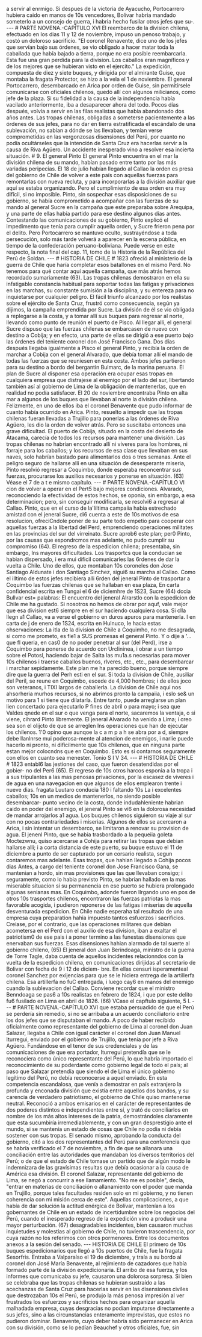a servir al enrmigo. Si despues de la victoria de Ayacucho, Portocarrero hubiera caido en manos de 10s vencedores, Bolivar habria mandado someterlo a un consejo de guerra, i habria hecho fusilar otros jefes que su-. --- # PARTE NOVENA.-CAPÍTULO XVI El reembarco de la division chilena, efectuado en los dias 11 y 12 de noviembre, impuso un penoso trabajo, y costó un doloroso sacrificio. "El coronel Renavente, dice uno de los jefes que servían bajo sus órdenes, se vio obligado a hacer matar toda la caballada que había bajado a tierra, porque no era posible reembarcarla. Esta fue una gran perdida para la division. Los caballos eran magníficos y de los mejores que se hubieran visto en el ejercito." La expedición, compuesta de diez y siete buques, y dirigida por el almirante Guise, que montaba la fragata Protector, se hizo a la vela el 1 de noviembre. El general Portocarrero, desembarcado en Arica por orden de Guise, sin permitírsele comunicarse con oficiales chilenos, quedó allí con algunos milicianos, como jefe de la plaza. Si su fidelidad a la causa de la independencia había vacilado anteriormente, iba a desaparecer ahora del todo. Pocos días después, volvía a servir en las filas realistas que había abandonado dos años antes. Las tropas chilenas, obligadas a someterse pacientemente a las órdenes de sus jefes, para no dar en tierra estratificada el escándalo de una sublevación, no sabían a dónde se las llevaban, y temían verse comprometidas en las vergonzosas disensiones del Perú, por cuanto no podía ocultárseles que la intención de Santa Cruz era hacerlas servir a la causa de Riva Agüero. Un accidente inesperado vino a resolver esa incierta situación. # 9. El general Pinto El general Pinto encuentra en el mar la división chilena de su mando, habían pasado entre tanto por las más variadas peripecias. El 18 de julio habían llegado al Callao la orden es presa del gobierno de Chile de volver a este país con aquellas fuerzas para remontarlas con nueva recluta, y para incorporarlas a la división auxiliar que aquí se estaba organizando. Pero el cumplimiento de esa orden era muy difícil, si no imposible. Pinto, sin sospechar esas disposiciones de su gobierno, se había comprometido a acompañar con las fuerzas de su mando al general Sucre en la campaña que este preparaba sobre Arequipa, y una parte de ellas había partido para ese destino algunos días antes. Contestando las comunicaciones de su gobierno, Pinto explicó el impedimento que tenía para cumplir aquella orden, y Sucre frieron pena por el delito. Pero Portocarrero se mantuvo oculto, sustrayéndose a toda persecución, solo más tarde volverá a aparecer en la escena pública, en tiempo de la confederación peruano-boliviana. Puede verse en este respecto, la nota final del cap. 11, tomo de la Historia de la República del Perú de Soldan. --- # HISTORIA DE CHILE # 1823 ofreció al ministerio de la guerra de Chile que haría completar esos batallones en el mismo Perd. No tenemos para qué contar aquí aquella campaña, que más atrás hemos recordado sumariamente (63). Las tropas chilenas demostraron en ella su infatigable constancia habitual para soportar todas las fatigas y privaciones en las marchas, su constante sumisión a la disciplina, y su entereza para no inquietarse por cualquier peligro. El fácil triunfo alcanzado por los realistas sobre el ejército de Santa Cruz, frustró como consecuencia, según ya dijimos, la campaña emprendida por Sucre. La división de él se vio obligada a replegarse a la costa, y a tomar allí sus buques para regresar al norte, llevando como punto de reunión el puerto de Pisco. Al llegar allí, el general Sucre dispuso que las fuerzas chilenas se embarcasen de nuevo con destino a Cobija; y en efecto, una parte de ellas se dirigió a ese puerto bajo las órdenes del teniente coronel don José Francisco Gana. Dos días después llegaba igualmente a Pisco el general Pinto, y recibía la orden de marchar a Cobija con el general Alvarado, que debía tomar allí el mando de todas las fuerzas que se reuniesen en esta costa. Ambos jefes partieron para su destino a bordo del bergantín Bulmarc, de la marina peruana. El plan de Sucre al disponer esa operación era ocupar esas tropas en cualquiera empresa que distrajese al enemigo por el lado del sur, libertando también así al gobierno de Lima de la obligación de mantenerlas, que en realidad no podía satisfacer. El 20 de noviembre encontraba Pinto en alta mar a algunos de los buques que llevaban al norte la división chilena. Felizmente, en uno de ellos iba el coronel Benavente que pudo informar de cuanto había ocurrido en Arica. Pinto, resuelto a impedir que las tropas chilenas fueran llevadas a Trujillo para ponerlas a las órdenes de Riva Agüero, les dio la orden de volver atrás. Pero se suscitaba entonces una grave dificultad. El puerto de Cobija, situado en la costa del desierto de Atacama, carecía de todos los recursos para mantener una división. Las tropas chilenas no habrían encontrado allí ni víveres para los hombres, ni forraje para los caballos; y los recursos de esa clase que llevaban en sus naves, solo habrían bastado para alimentarlos dos o tres semanas. Ante el peligro seguro de hallarse allí en una situación de desesperante miseria, Pinto resolvió regresar a Coquimbo, donde esperaba reconcentrar sus fuerzas, procurarse los auxilios necesarios y ponerse en situación. (63) Véase el 7 de a t e mismo capítulo. --- # PARTE NOVENA.-CAPÍTULO VI cion de volver a operar en el Pert5 bajo mejores condiciones. Alvarado, reconociendo la efectividad de estos hechos, se oponia, sin embargo, a esa determinacion; pero, sin conseguir modificarla, se resolvi6 a regresar al Callao. Pinto, que en el curso de la'liltima campaiia habia estrechado amistad con el jeneral Sucre, di6 cuenta a este de 10s motivos de esa resolucion, ofreciCndole poner de su parte todo empetio para cooperar con aquellas fuerzas a la libertad del Perd, emprendiendo operaciones militates en las provincias del sur del virreinato. Sucre aprob6 este plan; per0 Pinto, por las causas que espondrcmos mas adelante, no pudo cumplir su compromiso (64). El regreso de la espedicion chilena; presentaba, sin embargo, Ins mayores dificultades. Los trasportcs que la conducian se habian dispersado, i era mui dificil comunicarles las 6rdenes de dar la vuelta a Chile. Uno de ellos, que montaban 10s coroneles don Jose Santiago Aldunate i don Santiago Sinchez, sigui6 su marcha al Callao. Como el illtimo de estos jefes recibiera alli 6rden del jeneral Pinto de trasportar a Coquimbo las fuerzas chilenas que se hallaban en esa plaza, En carta confidencial escrita en Tungai el 6 de diciemhre de 1S23, Sucre (64) dccia Bullvar est= palabras: El encuentro del jeneral Alrarstlo con la espedicion de Chile me ha gustado. Si nosotros no hemos de obrar por aquf, vale mejor que esa division est6 siempre en el sur haciendo cualquiera cosa. Si clla llegn a1 Callao, va a verse el gobierno en duros apuros para mantenerla. I en carta de j de enero de 1S24, escrita en Hulnuco, le hacia estas ohservaciones: La itla de la division de Chile a Coquimho, no me desagrada, si como me prometo, es fie1 a SUS promesas el general Pinto. Y o dije a '... que fl queria, en cas0 de no poder penetrar al sur (del Perd), irse a Coquimbo para ponerse de acuerdo con Urclininea, i obrar a un tiempo sobre el Potosl, haciendo bajar de Salta las mu1a.s necesarias para mover 10s chilenos i traerse caballos buenos, rlveres, etc., etc., para desembarcar i marchar sepidamente. Este plan me ha parecido bueno, porque siempre dire que la guerra del Perh esti en el sur. Si toda la division de Chile, ausiliar del Peril, se reune en Coquimbo, escede de 4,000 hombres; i de ellos joco son veteranos, i TIXI largos de caballerla. La division de Chile aqui nos ahsorheria murhos recursos, si no abrimos pronto la campaiia, i eslo se&#x26; un motivo para 1 si tiene que dilatarla. Entre tanto, puede arreglarse un plan lien concertado para ejecutarlo P fines de abril o para mayo; i sea que Valdes qnede en el sur o que venga para el norte, sacaremos la ventaja, o si viene, cihrard Pinto libremente. El jeneral Alvarado ha venido a Lima; i creo sea son el olijcto de que se arreglen Ins operaciones que han de ejecutar los chilenos. 1'0 opino que aunqoe la c a m p a h se abra por a d, siempre debe llanlnrse mui poderosa-mente al atencion de enemigos, i narlie puede hacerlo ni pronto, ni dificilmente que 10s chilenos, que en ninguna parte estan mejor colocndns que en Coquimbo. Esto es si contarnos seguramente con ellos en cuanto sea menester. Tonio S I V 34. --- # HISTORIA DE CHILE # 1823 entabl6 las jestiones del caso, que fueron desatendidas por el gobier- no del Per6 (65). El regreso de 10s otros harcos esponia a la tropa i a sus tripulantes a las mas penosas privaciones, por la escasez de viveres i de agua en una navegacion en que algunos de ellos emplearon trente i nueve dias. fragata Luutaro conducia 180 i faltando 10s La i excelentes caballos; 10s en un medios de mantenerlos, no siendo posible desembarcar- punto vecino de la costa, donde indudahleniente habrian caido en poder del enemigo, el jeneral Pinto se vi6 en la dolorosa necesidad de mandar arrojarlos a1 agua. Los buques chilenos siguieron su viaje al sur con no pocas contrariedades i miserias. Algunos de ellos se acercaron a Arica, i sin intentar un desembarco, se limitaron a renovar su provision de agua. El jenenl Pinto, que se habia trasbordado a la pequeiia goleta Moctezwnu, quiso acercarse a Cohija para retirar las tropas que debian hallarse alli; i a corta distancia de este puerto, su buque estuvo el 11 de diciembre a punto de ser capturado por un corsario realista, segun contaremos mas adelante. Esas tropas, que hahian Ilegado a Cohija pocos dias Antes, a cargo del teniente coronel don Jose Francisco Gana, se mantenian a hordo, sin mas provisiones que las que llevaban consigo; i seguramente, como lo habia previsto Pinto, se habrian hallado en la mas miserable situacion si su permanencia en ese puerto se hubiera prolongado algunas senianas mas. En Coquimbo, adonde fueron llrgando uno en pos de otros 10s trasportes chilenos, encontraron las fuerzas patriotas la mas favorable acogida, i pudieron reponerse de las fatigas i miserias de aquella desventurada espedicion. En Chile nadie esperaha tal resultado de una empresa cuya preparation hahia impuesto tantos esfuerzos i sacrificios. Creiase, por el contrario, que las operaciones militares que debian acometersa en el Perd con el auxilio de esa division, iban a exaltar el patriotism0 de ese pais i a poner termino a las funestas disensiones que enervaban sus fuerzas. Esas disensiones hahian alarmado de tal suerte al gobierno chileno, (65) El jeneral don Juan Berindoaga, ministro de la guerra de Torre Tagle, daba cuenta de aquellos incidentes relacionndos con la vuelta de la espedicion chilena, en comunicaciones dirijidas a1 secretario de Bolivar con fecha de 9 i 12 de diciem- bre. En ellas censuri isperamenteal coronel Sanchez por exijencias para que se le hiciera entrega de la artillerfa chilena. Esa artillerfa no fuC entregada, i luego cay6 en manos del enemigo cuando la sublevacion del Callao. Conviene recordar que el ministro Benndoaga se pas6 a 10s realistas en febrero de 1824, i que por este delito fu6 fusilado en Lima en abril de 1826. (66) VCase el capftulo siguiente, 5 I. --- # PARTE NOVENA.-CAPÍTULO XVI que estaba persuadido de que el Perú se perdería sin remedio, si no se arribaba a un acuerdo conciliatorio entre los dos jefes que se disputaban el mando. A poco de haber recibido oficialmente como representante del gobierno de Lima al coronel don Juan Salazar, llegaba a Chile con igual carácter el coronel don Juan Manuel Iturregui, enviado por el gobierno de Trujillo, que tenía por jefe a Riva Agüero. Fundándose en el tenor de sus credenciales y de las comunicaciones de que era portador, Iturregui pretendía que se le reconociera como único representante del Perú, lo que habría importado el reconocimiento de su poderdante como gobierno legal de todo el país; al paso que Salazar pretendía que siendo el de Lima el único gobierno legítimo del Perú, no debía reconocerse a aquel enviado. En esta competencia escandalosa, que venía a demostrar en país extranjero la profunda y enconada división que existía entre aquellos dos bandos, y su carencia de verdadero patriotismo, el gobierno de Chile quiso mantenerse neutral. Reconoció a ambos emisarios en el carácter de representantes de dos poderes distintos e independientes entre sí, y trató de conciliarlos en nombre de los más altos intereses de la patria, demostrándoles claramente que esta sucumbiría irremediablemente, y con un gran desprestigio ante el mundo, si se mantenía un estado de cosas que Chile no podía ni debía sostener con sus tropas. El senado mismo, aprobando la conducta del gobierno, citó a los dos representantes del Perú para una conferencia que se habría verificado el 7 de noviembre, a fin de que se allanara una conciliación entre las autoridades que mandaban los diversos territorios del Perú; o de que el estado de Chile tomase un partido que de algún modo le indemnizara de las gravísimas resultas que debía ocasionar a la causa de América esa división. El coronel Salazar, representante del gobierno de Lima, se negó a concurrir a ese llamamiento. "No me es posible", decía, "entrar en materias de conciliación o allanamiento con el poder que manda en Trujillo, porque tales facultades residen solo en mi gobierno, y no tienen coherencia con mi misión cerca de este". Aquellas complicaciones, a que había de dar solución la actitud enérgica de Bolívar, mantenían a los gobernantes de Chile en un estado de incertidumbre sobre los negocios del Perú, cuando el inesperado regreso de la expedición vino a producir una mayor perturbación. (67) desagradables incidentes, bien causaron muchas inquietudes y molestias al gobierno de Chile, no tuvieron trascendencia, por cuya razón no los referimos con otros pormenores. Entre los documentos anexos a la sesión del senado. --- HISTORIA DE CHILE El primero de 10s buques espedicionarios que llegó a 10s puertos de Chile, fue la fragata Sesorfris. Entraba a Valparaíso el 19 de diciembre, y traía a su bordo al coronel don José María Benavente, al rejimiento de cazadores que había formado parte de la división expedicionaria. El arribo de esa fuerza, y los informes que comunicaba su jefe, causaron una dolorosa sorpresa. Si bien se celebraba que las tropas chilenas se hubieran sustraído a las acechanzas de Santa Cruz para hacerlas servir en las disensiones civiles que destrozaban 10s el Perú, se produjo la más penosa impresión al ver frustrados los esfuerzos y sacrificios hechos para organizar aquella malhadada empresa, cuyas desgracias no podían imputarse directamente a sus jefes, sino a las circunstancias enteramente imprevistas, que estos no pudieron dominar. Benavente, cuyo deber habría sido permanecer en Arica con su división, como se lo pedían Beauchef y otros oficiales, fue, sin
